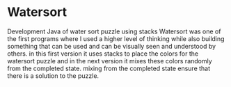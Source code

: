 # Watersort
Development
Java of water sort puzzle using stacks
Watersort was one of the first programs where I used a higher level of thinking while also building something that can be used and can be visually seen and understood by others.
in this first version it uses stacks to place the colors for the watersort puzzle and in the next version it mixes these colors randomly from the completed state.
mixing from the completed state ensure that there is a solution to the puzzle.
